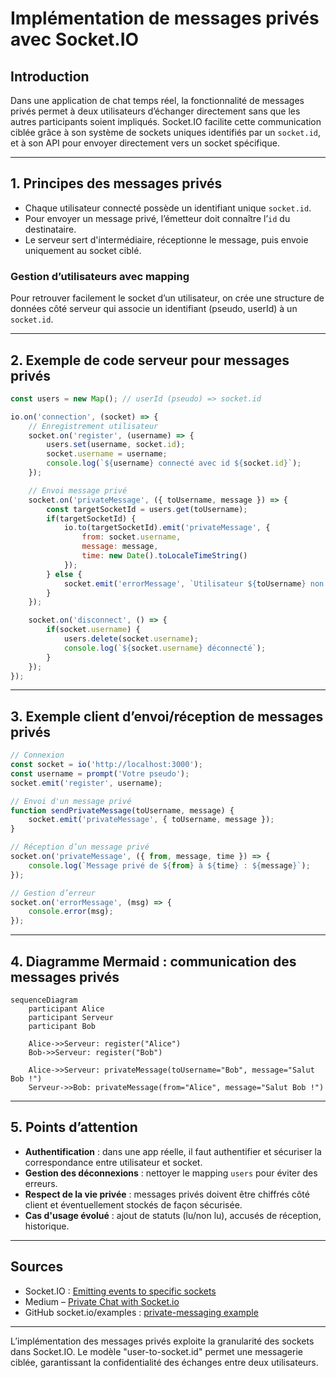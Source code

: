 # Implémentation de messages privés avec Socket.IO

## Introduction

Dans une application de chat temps réel, la fonctionnalité de messages privés permet à deux utilisateurs d’échanger directement sans que les autres participants soient impliqués. Socket.IO facilite cette communication ciblée grâce à son système de sockets uniques identifiés par un `socket.id`, et à son API pour envoyer directement vers un socket spécifique.

---

## 1. Principes des messages privés

- Chaque utilisateur connecté possède un identifiant unique `socket.id`.
- Pour envoyer un message privé, l’émetteur doit connaître l’`id` du destinataire.
- Le serveur sert d'intermédiaire, réceptionne le message, puis envoie uniquement au socket ciblé.

### Gestion d’utilisateurs avec mapping

Pour retrouver facilement le socket d’un utilisateur, on crée une structure de données côté serveur qui associe un identifiant (pseudo, userId) à un `socket.id`.

---

## 2. Exemple de code serveur pour messages privés

```javascript
const users = new Map(); // userId (pseudo) => socket.id

io.on('connection', (socket) => {
    // Enregistrement utilisateur
    socket.on('register', (username) => {
        users.set(username, socket.id);
        socket.username = username;
        console.log(`${username} connecté avec id ${socket.id}`);
    });

    // Envoi message privé
    socket.on('privateMessage', ({ toUsername, message }) => {
        const targetSocketId = users.get(toUsername);
        if(targetSocketId) {
            io.to(targetSocketId).emit('privateMessage', {
                from: socket.username,
                message: message,
                time: new Date().toLocaleTimeString()
            });
        } else {
            socket.emit('errorMessage', `Utilisateur ${toUsername} non trouvé`);
        }
    });

    socket.on('disconnect', () => {
        if(socket.username) {
            users.delete(socket.username);
            console.log(`${socket.username} déconnecté`);
        }
    });
});
```

---

## 3. Exemple client d’envoi/réception de messages privés

```javascript
// Connexion
const socket = io('http://localhost:3000');
const username = prompt('Votre pseudo');
socket.emit('register', username);

// Envoi d'un message privé
function sendPrivateMessage(toUsername, message) {
    socket.emit('privateMessage', { toUsername, message });
}

// Réception d’un message privé
socket.on('privateMessage', ({ from, message, time }) => {
    console.log(`Message privé de ${from} à ${time} : ${message}`);
});

// Gestion d’erreur
socket.on('errorMessage', (msg) => {
    console.error(msg);
});
```

---

## 4. Diagramme Mermaid : communication des messages privés

```mermaid
sequenceDiagram
    participant Alice
    participant Serveur
    participant Bob

    Alice->>Serveur: register("Alice")
    Bob->>Serveur: register("Bob")

    Alice->>Serveur: privateMessage(toUsername="Bob", message="Salut Bob !")
    Serveur->>Bob: privateMessage(from="Alice", message="Salut Bob !")
```

---

## 5. Points d’attention

- **Authentification** : dans une app réelle, il faut authentifier et sécuriser la correspondance entre utilisateur et socket.
- **Gestion des déconnexions** : nettoyer le mapping `users` pour éviter des erreurs.
- **Respect de la vie privée** : messages privés doivent être chiffrés côté client et éventuellement stockés de façon sécurisée.
- **Cas d'usage évolué** : ajout de statuts (lu/non lu), accusés de réception, historique.

---

## Sources

- Socket.IO : [Emitting events to specific sockets](https://socket.io/docs/v4/emitting-events/#sending-to-a-socket-id)  
- Medium – [Private Chat with Socket.io](https://medium.com/swlh/how-to-create-a-private-chat-app-with-socket-io-94fcb96217a2)  
- GitHub socket.io/examples : [private-messaging example](https://github.com/socketio/socket.io/tree/main/examples/private-chat)  

---

L’implémentation des messages privés exploite la granularité des sockets dans Socket.IO. Le modèle "user-to-socket.id" permet une messagerie ciblée, garantissant la confidentialité des échanges entre deux utilisateurs.